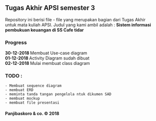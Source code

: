 ## Tugas Akhir APSI semester 3

Repository ini berisi file - file yang merupakan bagian dari Tugas Akhir untuk mata kuliah APSI. Judul yang kami ambil adalah : <b>Sistem informasi pembukuan keuangan di SS Cafe tidar</b>

### Progress

<b>30-12-2018 </b> Membuat Use-case diagram<br/>
<b>01-12-2018 </b> Activity Diagram sudah dibuat<br/>
<b>02-12-2018 </b> Mulai membuat class diagram


### TODO :
	- Membuat sequence diagram
	- membuat ERD
	- meminta tanda tangan pengelola ntuk dikumen SAD
	- membuat mockup
	- membuat file presentasi

#### Panjibaskoro & co.  &copy; 2018 
